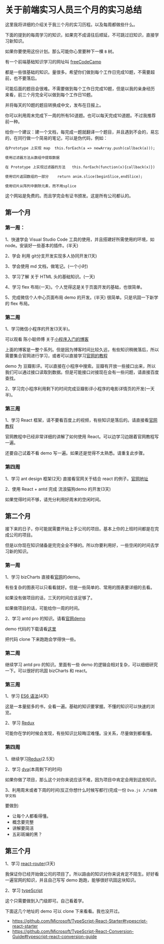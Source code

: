 # 关于前端实习人员三个月的实习总结

这里我将详细的介绍关于我三个月的实习历程。以及每周都做些什么。

下面的提到的每周学习的知识，如果完不成请往后顺延，不可跳过旧知识，直接学习新知识。

如果你要使用这份计划。那么可能你心里要种下一棵 `B` 树。

有一个前端基础知识学习的网址叫 [freeCodeCamp](https://learn.freecodecamp.org/)

都是一些很基础的知识。量很多。希望你们做到每个工作日完成10题，不需要超前，也不要落后。

可能后面的题目会很难。不需要做到每个工作日完成10题，但是以我的亲身经历来看，前三个月完全可以做到每个工作日10题。

并将每天的10题的题目转换成中文，发布在日报上。

你可以利用周末完成下一周的所有50道题。也可以每天完成10道题。不过我推荐前一种。

给你一个建议：建一个文档，每完成一题就翻译一个题目，并且遇到不会的，易忘的，在同行做一个简易的笔记，可以是伪代码，例如：

```
在Prototype 上实现 map	this.forEach(a => newArray.push(callback(a)));

使用过滤器方法从数组中提取数据	

在 Prototype 上实现过滤器的方法	this.forEach(function(x){callback(x)})

使用切片返回数组的一部分	return anim.slice(beginSlice,endSlice);

使用切片从阵列中删除元素，而不用splice
```

这个网站是免费的。而且学完会有证书颁发。这是所有公司都认的。

## 第一个月

### 第一周：

1、快速学会 Visual Studio Code 工具的使用，并且搭建好所需使用的环境，如 node。安装好一些基本的插件。(半天)

2、学会 利用 git分支开发实现多人协同开发(1天)

3、学会使用 md 文档，做笔记。(一个小时)

3、学习了解 关于 HTML 头的基础知识。(一天)

4、学习 flex 布局(一天)。个人觉得这是关于页面开发的基础，也很简单。

5、完成微信个人中心页面布局 demo 的开发。(半天) 很简单。只是巩固一下新学的 flex 布局。

### 第二周

1、学习微信小程序的开发(3天半)。

可以观看 陈小聪师傅 关于[小程序入门的博客](https://blog.csdn.net/onil_chen/article/details/71630134)

上面的博客是一整个系列。但是因为博客时间比较久远，有些知识稍微落后，所以需要集合官网进行学习，或者可以直接学习[官网的教程](https://developers.weixin.qq.com/miniprogram/dev/api/)

demo 为 豆瓣影评。可以直接在小程序中搜索。豆瓣有开放一些接口出来，所以我们可以通过接口读取到数据。但是可能接口对接现在会有一些问题，请直接百度查找。

2、学习完小程序利用剩下的时间完成豆瓣影评小程序的电影详情页的开发(一天半)。

### 第三周

1、学习 React 框架，请不要看百度上的视频，有些知识是落后的。请直接看[官网教程](https://react.docschina.org/tutorial/tutorial.html)

官网教程中已经非常详细的讲解了如何使用 React。可以边学习边跟着官网教程写一遍。

还要自己试着不看 demo 写一遍。如果还是觉得不太熟悉。请重复此步骤。

### 第四周

1、学习 ant design 框架(2天)
直接看官网关于结合 react 的例子。[官网地址](https://ant.design/docs/react/use-with-create-react-app-cn)

2、使用 React + antd 完成 流浪猫狗demo 的开发(3天)

如果觉得时间不够，请充分利用好周末的空闲时间。

## 第二个月

接下来的日子，你可能就需要开始上手公司的项目。基本上你的上班时间都是在完成公司的项目。

但是以你现在知识储备是完完全全不够的。所以你要利用好，一些空闲的时间去学习新的知识。

### 第一周

1、学习 bizCharts 直接看[官网](https://bizcharts.net/index)的demo。

有些复杂的图表可以只看看就好。但是一些简单的、常用的图表要详细的去看。

如果没有做项目的话，三天的时间应该足够了。

如果做项目的话，可能给你一周的时间。

2、学习 antd pro 的知识。请看[官网demo](https://pro.ant.design/index-cn)

demo 代码的下载请看[这里](https://github.com/ant-design/ant-design-pro)

把代码 clone 下来跑跑会学得快一些。

### 第二周

继续学习 antd pro 的知识。里面有一些 demo 的逻辑会相对复杂，可以细细研究一下。可以很好的巩固 bizCharts 和 react。

### 第三周

1、学习 [ES6 语法](http://es6.ruanyifeng.com)(4天)

这是一本量挺多的书，全看一遍。基础的知识要掌握。不懂的知识可以快速的浏览。

2、学习 [Redux](https://www.redux.org.cn/)

可能你在学的时候会发现，有些知识比较晦涩难懂。没关系，尽量做到都看懂。

### 第四周

1、继续学习[Redux](https://www.redux.org.cn/)(2.5天)

2、学习 [dva](https://dvajs.com/guide/)(本周剩下的时间)

如果你做了项目，那么这个对你来说应该不难，因为项目中肯定会用到这些知识。

3、利用周末或者下周的时间(反正你想什么时候写都行)完成一份 `Dva.js 入门级教学文档`

要做到: 

- 让每个人都看得懂。
- 概念要完整
- 讲解要简洁
- 五彩斑斓的黑？

## 第三个月

1、学习 [react-router]((http://react-guide.github.io/react-router-cn/index.html))(3天)

我保证你已经开始做公司的项目了。所以路由的知识对你来说肯定不陌生。好好看一遍官网的知识，并且自己写写 demo 跑跑，能够很好巩固这块知识。

2、学习 [typeScript](https://www.typescriptlang.org/docs/home.html)

这个只需要做到入门级即可。自己看着学。

下面这几个地址的 demo 可以 clone 下来看看。我也没开过。

- https://github.com/Microsoft/TypeScript-React-Starter#typescript-react-starter
- https://github.com/Microsoft/TypeScript-React-Conversion-Guide#typescript-react-conversion-guide












